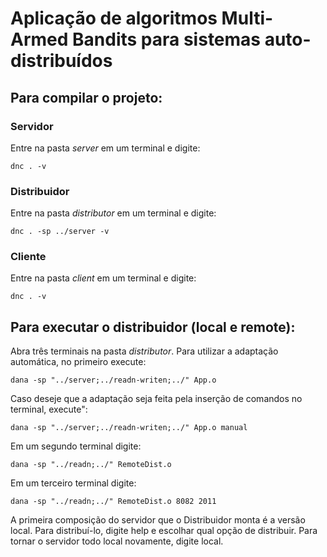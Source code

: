 # Aplicação de algoritmos Multi-Armed Bandits para sistemas auto-distribuídos 

## Para compilar o projeto:

### Servidor

Entre na pasta _server_ em um terminal e digite:

```
dnc . -v
```

### Distribuidor

Entre na pasta _distributor_ em um terminal e digite:

```
dnc . -sp ../server -v
```

### Cliente

Entre na pasta _client_ em um terminal e digite:

```
dnc . -v
```

## Para executar o distribuidor (local e remote):

Abra três terminais na pasta _distributor_. Para utilizar a adaptação automática, no primeiro execute:

```
dana -sp "../server;../readn-writen;../" App.o
```
Caso deseje que a adaptação seja feita pela inserção de comandos no terminal, execute":
```
dana -sp "../server;../readn-writen;../" App.o manual
```

Em um segundo terminal digite:

```
dana -sp "../readn;../" RemoteDist.o
```

Em um terceiro terminal digite:

```
dana -sp "../readn;../" RemoteDist.o 8082 2011
```

A primeira composição do servidor que o Distribuidor monta é a versão local. Para distribuí-lo, digite help e escolhar qual opção de distribuir. Para tornar o servidor todo local novamente, digite local.
